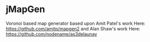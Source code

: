 jMapGen
=======
Voronoi based map generator based upon Amit Patel's work Here: https://github.com/amitp/mapgen2 and Alan Shaw's work Here: https://github.com/nodename/as3delaunay
